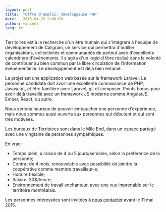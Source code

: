 ```yaml
---
layout: post
title:  "Offre d'emploi: développeuse PHP"
date:   2015-04-29 9:00:00
author: vincent
lang: fr
---
```


Territoires est à la recherche d'un être humain qui s'intégrera à l'équipe de développement de Caligram, un service qui permettra d'outiller organisations, collectivités et communautés de partout avec d'excellents calendriers d'événements. Il s'agira d'un logiciel libre réalisé dans la volonté de contribuer au bien commun par la libre circulation de l'information événementielle. Le développement est déjà bien entamé.

Le projet est une application web basée sur le framework Laravel. La personne candidate doit avoir une excellente connaissance de PHP, Javascipt, et être familière avec Laravel, git et composer. Points bonus pour avoir déjà travaillé avec un framework JS moderne comme AngularJS, Ember, React, ou autre. 

Nous serions heureux de pouvoir embaucher une personne d'expérience, mais nous sommes aussi ouverts aux personnes qui débutent et qui sont très motivées.

Les bureaux de Territoires sont dans le Mile End, dans un espace partagé avec une vingtaine de personnes sympathiques.

En vrac:

+ Temps plein, à raison de 4 ou 5 jours/semaine, selon la préférence de la personne;
+ Contrat de 4 mois, renouvelable avec possibilité de joindre la coopérative comme membre travailleur-e;
+ Horaire flexible;
+ Salaire: 30$/heure;
+ Environnement de travail enchanteur, avec une vue imprenable sur le territoire montréalais.

Les personnes intéressées sont invitées à [nous contacter](/contact) avant le 11 mai 2015.